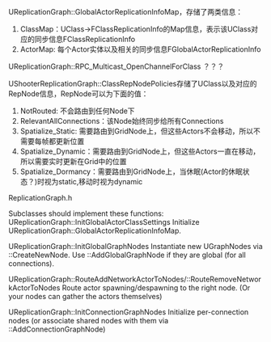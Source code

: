UReplicationGraph::GlobalActorReplicationInfoMap，存储了两类信息：
1. ClassMap：UClass->FClassReplicationInfo的Map信息，表示该UClass对应的同步信息FClassReplicationInfo
2. ActorMap: 每个Actor实体以及相关的同步信息FGlobalActorReplicationInfo

UReplicationGraph::RPC_Multicast_OpenChannelForClass ？？？


UShooterReplicationGraph::ClassRepNodePolicies存储了UClass以及对应的RepNode信息，RepNode可以为下面的值：
1. NotRouted: 不会路由到任何Node下
2. RelevantAllConnections：该Node始终同步给所有Connections
3. Spatialize_Static: 需要路由到GridNode上，但这些Actors不会移动，所以不需要每帧都更新位置
4. Spatialize_Dynamic：需要路由到GridNode上，但这些Actors一直在移动，所以需要实时更新在Grid中的位置
5. Spatialize_Dormancy：需要路由到GridNode上，当休眠(Actor的休眠状态？)时视为static,移动时视为dynamic


ReplicationGraph.h

Subclasses should implement these functions:
UReplicationGraph::InitGlobalActorClassSettings
	Initialize UReplicationGraph::GlobalActorReplicationInfoMap.

UReplicationGraph::InitGlobalGraphNodes
	Instantiate new UGraphNodes via ::CreateNewNode. Use ::AddGlobalGraphNode if they are global (for all connections).

UReplicationGraph::RouteAddNetworkActorToNodes/::RouteRemoveNetworkActorToNodes
	Route actor spawning/despawning to the right node. (Or your nodes can gather the actors themselves)

UReplicationGraph::InitConnectionGraphNodes
	Initialize per-connection nodes (or associate shared nodes with them via ::AddConnectionGraphNode)


